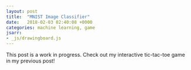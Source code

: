```yaml
---
layout: post
title:  "MNIST Image Classifier"
date:   2018-02-03 02:40:08 +0000
categories: machine learning, game
jsarr:
- _js/drawingboard.js
---
```


<html>
<body class = 'post2'>
    <p>This post is a work in progress. Check out my interactive tic-tac-toe game in my previous post!</p>
    <div class = 'post2 board'>
        <div class='cell' data-indx = "0" ></div>
        <div class='cell' data-indx = "1" ></div>
        <div class='cell' data-indx = "2" ></div>
        <div class='cell' data-indx = "3" ></div>
        <div class='cell' data-indx = "4" ></div>
        <div class='cell' data-indx = "5" ></div>
        <div class='cell' data-indx = "6" ></div>
        <div class='cell' data-indx = "7" ></div>
        <div class='cell' data-indx = "8" ></div>
        <div class='cell' data-indx = "9" ></div>
        <div class='cell' data-indx = "10" ></div>
        <div class='cell' data-indx = "11" ></div>
        <div class='cell' data-indx = "12" ></div>
        <div class='cell' data-indx = "13" ></div>
        <div class='cell' data-indx = "14" ></div>
        <div class='cell' data-indx = "15" ></div>
        <div class='cell' data-indx = "16" ></div>
        <div class='cell' data-indx = "17" ></div>
        <div class='cell' data-indx = "18" ></div>
        <div class='cell' data-indx = "19" ></div>
        <div class='cell' data-indx = "20" ></div>
        <div class='cell' data-indx = "21" ></div>
        <div class='cell' data-indx = "22" ></div>
        <div class='cell' data-indx = "23" ></div>
        <div class='cell' data-indx = "24" ></div>
        <div class='cell' data-indx = "25" ></div>
        <div class='cell' data-indx = "26" ></div>
        <div class='cell' data-indx = "27" ></div>
        <div class='cell' data-indx = "28" ></div>
        <div class='cell' data-indx = "29" ></div>
        <div class='cell' data-indx = "30" ></div>
        <div class='cell' data-indx = "31" ></div>
        <div class='cell' data-indx = "32" ></div>
        <div class='cell' data-indx = "33" ></div>
        <div class='cell' data-indx = "34" ></div>
        <div class='cell' data-indx = "35" ></div>
        <div class='cell' data-indx = "36" ></div>
        <div class='cell' data-indx = "37" ></div>
        <div class='cell' data-indx = "38" ></div>
        <div class='cell' data-indx = "39" ></div>
        <div class='cell' data-indx = "40" ></div>
        <div class='cell' data-indx = "41" ></div>
        <div class='cell' data-indx = "42" ></div>
        <div class='cell' data-indx = "43" ></div>
        <div class='cell' data-indx = "44" ></div>
        <div class='cell' data-indx = "45" ></div>
        <div class='cell' data-indx = "46" ></div>
        <div class='cell' data-indx = "47" ></div>
        <div class='cell' data-indx = "48" ></div>
        <div class='cell' data-indx = "49" ></div>
        <div class='cell' data-indx = "50" ></div>
        <div class='cell' data-indx = "51" ></div>
        <div class='cell' data-indx = "52" ></div>
        <div class='cell' data-indx = "53" ></div>
        <div class='cell' data-indx = "54" ></div>
        <div class='cell' data-indx = "55" ></div>
        <div class='cell' data-indx = "56" ></div>
        <div class='cell' data-indx = "57" ></div>
        <div class='cell' data-indx = "58" ></div>
        <div class='cell' data-indx = "59" ></div>
        <div class='cell' data-indx = "60" ></div>
        <div class='cell' data-indx = "61" ></div>
        <div class='cell' data-indx = "62" ></div>
        <div class='cell' data-indx = "63" ></div>
        <div class='cell' data-indx = "64" ></div>
        <div class='cell' data-indx = "65" ></div>
        <div class='cell' data-indx = "66" ></div>
        <div class='cell' data-indx = "67" ></div>
        <div class='cell' data-indx = "68" ></div>
        <div class='cell' data-indx = "69" ></div>
        <div class='cell' data-indx = "70" ></div>
        <div class='cell' data-indx = "71" ></div>
        <div class='cell' data-indx = "72" ></div>
        <div class='cell' data-indx = "73" ></div>
        <div class='cell' data-indx = "74" ></div>
        <div class='cell' data-indx = "75" ></div>
        <div class='cell' data-indx = "76" ></div>
        <div class='cell' data-indx = "77" ></div>
        <div class='cell' data-indx = "78" ></div>
        <div class='cell' data-indx = "79" ></div>
        <div class='cell' data-indx = "80" ></div>
        <div class='cell' data-indx = "81" ></div>
        <div class='cell' data-indx = "82" ></div>
        <div class='cell' data-indx = "83" ></div>
        <div class='cell' data-indx = "84" ></div>
        <div class='cell' data-indx = "85" ></div>
        <div class='cell' data-indx = "86" ></div>
        <div class='cell' data-indx = "87" ></div>
        <div class='cell' data-indx = "88" ></div>
        <div class='cell' data-indx = "89" ></div>
        <div class='cell' data-indx = "90" ></div>
        <div class='cell' data-indx = "91" ></div>
        <div class='cell' data-indx = "92" ></div>
        <div class='cell' data-indx = "93" ></div>
        <div class='cell' data-indx = "94" ></div>
        <div class='cell' data-indx = "95" ></div>
        <div class='cell' data-indx = "96" ></div>
        <div class='cell' data-indx = "97" ></div>
        <div class='cell' data-indx = "98" ></div>
        <div class='cell' data-indx = "99" ></div>
        <div class='cell' data-indx = "100" ></div>
        <div class='cell' data-indx = "101" ></div>
        <div class='cell' data-indx = "102" ></div>
        <div class='cell' data-indx = "103" ></div>
        <div class='cell' data-indx = "104" ></div>
        <div class='cell' data-indx = "105" ></div>
        <div class='cell' data-indx = "106" ></div>
        <div class='cell' data-indx = "107" ></div>
        <div class='cell' data-indx = "108" ></div>
        <div class='cell' data-indx = "109" ></div>
        <div class='cell' data-indx = "110" ></div>
        <div class='cell' data-indx = "111" ></div>
        <div class='cell' data-indx = "112" ></div>
        <div class='cell' data-indx = "113" ></div>
        <div class='cell' data-indx = "114" ></div>
        <div class='cell' data-indx = "115" ></div>
        <div class='cell' data-indx = "116" ></div>
        <div class='cell' data-indx = "117" ></div>
        <div class='cell' data-indx = "118" ></div>
        <div class='cell' data-indx = "119" ></div>
        <div class='cell' data-indx = "120" ></div>
        <div class='cell' data-indx = "121" ></div>
        <div class='cell' data-indx = "122" ></div>
        <div class='cell' data-indx = "123" ></div>
        <div class='cell' data-indx = "124" ></div>
        <div class='cell' data-indx = "125" ></div>
        <div class='cell' data-indx = "126" ></div>
        <div class='cell' data-indx = "127" ></div>
        <div class='cell' data-indx = "128" ></div>
        <div class='cell' data-indx = "129" ></div>
        <div class='cell' data-indx = "130" ></div>
        <div class='cell' data-indx = "131" ></div>
        <div class='cell' data-indx = "132" ></div>
        <div class='cell' data-indx = "133" ></div>
        <div class='cell' data-indx = "134" ></div>
        <div class='cell' data-indx = "135" ></div>
        <div class='cell' data-indx = "136" ></div>
        <div class='cell' data-indx = "137" ></div>
        <div class='cell' data-indx = "138" ></div>
        <div class='cell' data-indx = "139" ></div>
        <div class='cell' data-indx = "140" ></div>
        <div class='cell' data-indx = "141" ></div>
        <div class='cell' data-indx = "142" ></div>
        <div class='cell' data-indx = "143" ></div>
        <div class='cell' data-indx = "144" ></div>
        <div class='cell' data-indx = "145" ></div>
        <div class='cell' data-indx = "146" ></div>
        <div class='cell' data-indx = "147" ></div>
        <div class='cell' data-indx = "148" ></div>
        <div class='cell' data-indx = "149" ></div>
        <div class='cell' data-indx = "150" ></div>
        <div class='cell' data-indx = "151" ></div>
        <div class='cell' data-indx = "152" ></div>
        <div class='cell' data-indx = "153" ></div>
        <div class='cell' data-indx = "154" ></div>
        <div class='cell' data-indx = "155" ></div>
        <div class='cell' data-indx = "156" ></div>
        <div class='cell' data-indx = "157" ></div>
        <div class='cell' data-indx = "158" ></div>
        <div class='cell' data-indx = "159" ></div>
        <div class='cell' data-indx = "160" ></div>
        <div class='cell' data-indx = "161" ></div>
        <div class='cell' data-indx = "162" ></div>
        <div class='cell' data-indx = "163" ></div>
        <div class='cell' data-indx = "164" ></div>
        <div class='cell' data-indx = "165" ></div>
        <div class='cell' data-indx = "166" ></div>
        <div class='cell' data-indx = "167" ></div>
        <div class='cell' data-indx = "168" ></div>
        <div class='cell' data-indx = "169" ></div>
        <div class='cell' data-indx = "170" ></div>
        <div class='cell' data-indx = "171" ></div>
        <div class='cell' data-indx = "172" ></div>
        <div class='cell' data-indx = "173" ></div>
        <div class='cell' data-indx = "174" ></div>
        <div class='cell' data-indx = "175" ></div>
        <div class='cell' data-indx = "176" ></div>
        <div class='cell' data-indx = "177" ></div>
        <div class='cell' data-indx = "178" ></div>
        <div class='cell' data-indx = "179" ></div>
        <div class='cell' data-indx = "180" ></div>
        <div class='cell' data-indx = "181" ></div>
        <div class='cell' data-indx = "182" ></div>
        <div class='cell' data-indx = "183" ></div>
        <div class='cell' data-indx = "184" ></div>
        <div class='cell' data-indx = "185" ></div>
        <div class='cell' data-indx = "186" ></div>
        <div class='cell' data-indx = "187" ></div>
        <div class='cell' data-indx = "188" ></div>
        <div class='cell' data-indx = "189" ></div>
        <div class='cell' data-indx = "190" ></div>
        <div class='cell' data-indx = "191" ></div>
        <div class='cell' data-indx = "192" ></div>
        <div class='cell' data-indx = "193" ></div>
        <div class='cell' data-indx = "194" ></div>
        <div class='cell' data-indx = "195" ></div>
        <div class='cell' data-indx = "196" ></div>
        <div class='cell' data-indx = "197" ></div>
        <div class='cell' data-indx = "198" ></div>
        <div class='cell' data-indx = "199" ></div>
        <div class='cell' data-indx = "200" ></div>
        <div class='cell' data-indx = "201" ></div>
        <div class='cell' data-indx = "202" ></div>
        <div class='cell' data-indx = "203" ></div>
        <div class='cell' data-indx = "204" ></div>
        <div class='cell' data-indx = "205" ></div>
        <div class='cell' data-indx = "206" ></div>
        <div class='cell' data-indx = "207" ></div>
        <div class='cell' data-indx = "208" ></div>
        <div class='cell' data-indx = "209" ></div>
        <div class='cell' data-indx = "210" ></div>
        <div class='cell' data-indx = "211" ></div>
        <div class='cell' data-indx = "212" ></div>
        <div class='cell' data-indx = "213" ></div>
        <div class='cell' data-indx = "214" ></div>
        <div class='cell' data-indx = "215" ></div>
        <div class='cell' data-indx = "216" ></div>
        <div class='cell' data-indx = "217" ></div>
        <div class='cell' data-indx = "218" ></div>
        <div class='cell' data-indx = "219" ></div>
        <div class='cell' data-indx = "220" ></div>
        <div class='cell' data-indx = "221" ></div>
        <div class='cell' data-indx = "222" ></div>
        <div class='cell' data-indx = "223" ></div>
        <div class='cell' data-indx = "224" ></div>
        <div class='cell' data-indx = "225" ></div>
        <div class='cell' data-indx = "226" ></div>
        <div class='cell' data-indx = "227" ></div>
        <div class='cell' data-indx = "228" ></div>
        <div class='cell' data-indx = "229" ></div>
        <div class='cell' data-indx = "230" ></div>
        <div class='cell' data-indx = "231" ></div>
        <div class='cell' data-indx = "232" ></div>
        <div class='cell' data-indx = "233" ></div>
        <div class='cell' data-indx = "234" ></div>
        <div class='cell' data-indx = "235" ></div>
        <div class='cell' data-indx = "236" ></div>
        <div class='cell' data-indx = "237" ></div>
        <div class='cell' data-indx = "238" ></div>
        <div class='cell' data-indx = "239" ></div>
        <div class='cell' data-indx = "240" ></div>
        <div class='cell' data-indx = "241" ></div>
        <div class='cell' data-indx = "242" ></div>
        <div class='cell' data-indx = "243" ></div>
        <div class='cell' data-indx = "244" ></div>
        <div class='cell' data-indx = "245" ></div>
        <div class='cell' data-indx = "246" ></div>
        <div class='cell' data-indx = "247" ></div>
        <div class='cell' data-indx = "248" ></div>
        <div class='cell' data-indx = "249" ></div>
        <div class='cell' data-indx = "250" ></div>
        <div class='cell' data-indx = "251" ></div>
        <div class='cell' data-indx = "252" ></div>
        <div class='cell' data-indx = "253" ></div>
        <div class='cell' data-indx = "254" ></div>
        <div class='cell' data-indx = "255" ></div>
        <div class='cell' data-indx = "256" ></div>
        <div class='cell' data-indx = "257" ></div>
        <div class='cell' data-indx = "258" ></div>
        <div class='cell' data-indx = "259" ></div>
        <div class='cell' data-indx = "260" ></div>
        <div class='cell' data-indx = "261" ></div>
        <div class='cell' data-indx = "262" ></div>
        <div class='cell' data-indx = "263" ></div>
        <div class='cell' data-indx = "264" ></div>
        <div class='cell' data-indx = "265" ></div>
        <div class='cell' data-indx = "266" ></div>
        <div class='cell' data-indx = "267" ></div>
        <div class='cell' data-indx = "268" ></div>
        <div class='cell' data-indx = "269" ></div>
        <div class='cell' data-indx = "270" ></div>
        <div class='cell' data-indx = "271" ></div>
        <div class='cell' data-indx = "272" ></div>
        <div class='cell' data-indx = "273" ></div>
        <div class='cell' data-indx = "274" ></div>
        <div class='cell' data-indx = "275" ></div>
        <div class='cell' data-indx = "276" ></div>
        <div class='cell' data-indx = "277" ></div>
        <div class='cell' data-indx = "278" ></div>
        <div class='cell' data-indx = "279" ></div>
        <div class='cell' data-indx = "280" ></div>
        <div class='cell' data-indx = "281" ></div>
        <div class='cell' data-indx = "282" ></div>
        <div class='cell' data-indx = "283" ></div>
        <div class='cell' data-indx = "284" ></div>
        <div class='cell' data-indx = "285" ></div>
        <div class='cell' data-indx = "286" ></div>
        <div class='cell' data-indx = "287" ></div>
        <div class='cell' data-indx = "288" ></div>
        <div class='cell' data-indx = "289" ></div>
        <div class='cell' data-indx = "290" ></div>
        <div class='cell' data-indx = "291" ></div>
        <div class='cell' data-indx = "292" ></div>
        <div class='cell' data-indx = "293" ></div>
        <div class='cell' data-indx = "294" ></div>
        <div class='cell' data-indx = "295" ></div>
        <div class='cell' data-indx = "296" ></div>
        <div class='cell' data-indx = "297" ></div>
        <div class='cell' data-indx = "298" ></div>
        <div class='cell' data-indx = "299" ></div>
        <div class='cell' data-indx = "300" ></div>
        <div class='cell' data-indx = "301" ></div>
        <div class='cell' data-indx = "302" ></div>
        <div class='cell' data-indx = "303" ></div>
        <div class='cell' data-indx = "304" ></div>
        <div class='cell' data-indx = "305" ></div>
        <div class='cell' data-indx = "306" ></div>
        <div class='cell' data-indx = "307" ></div>
        <div class='cell' data-indx = "308" ></div>
        <div class='cell' data-indx = "309" ></div>
        <div class='cell' data-indx = "310" ></div>
        <div class='cell' data-indx = "311" ></div>
        <div class='cell' data-indx = "312" ></div>
        <div class='cell' data-indx = "313" ></div>
        <div class='cell' data-indx = "314" ></div>
        <div class='cell' data-indx = "315" ></div>
        <div class='cell' data-indx = "316" ></div>
        <div class='cell' data-indx = "317" ></div>
        <div class='cell' data-indx = "318" ></div>
        <div class='cell' data-indx = "319" ></div>
        <div class='cell' data-indx = "320" ></div>
        <div class='cell' data-indx = "321" ></div>
        <div class='cell' data-indx = "322" ></div>
        <div class='cell' data-indx = "323" ></div>
        <div class='cell' data-indx = "324" ></div>
        <div class='cell' data-indx = "325" ></div>
        <div class='cell' data-indx = "326" ></div>
        <div class='cell' data-indx = "327" ></div>
        <div class='cell' data-indx = "328" ></div>
        <div class='cell' data-indx = "329" ></div>
        <div class='cell' data-indx = "330" ></div>
        <div class='cell' data-indx = "331" ></div>
        <div class='cell' data-indx = "332" ></div>
        <div class='cell' data-indx = "333" ></div>
        <div class='cell' data-indx = "334" ></div>
        <div class='cell' data-indx = "335" ></div>
        <div class='cell' data-indx = "336" ></div>
        <div class='cell' data-indx = "337" ></div>
        <div class='cell' data-indx = "338" ></div>
        <div class='cell' data-indx = "339" ></div>
        <div class='cell' data-indx = "340" ></div>
        <div class='cell' data-indx = "341" ></div>
        <div class='cell' data-indx = "342" ></div>
        <div class='cell' data-indx = "343" ></div>
        <div class='cell' data-indx = "344" ></div>
        <div class='cell' data-indx = "345" ></div>
        <div class='cell' data-indx = "346" ></div>
        <div class='cell' data-indx = "347" ></div>
        <div class='cell' data-indx = "348" ></div>
        <div class='cell' data-indx = "349" ></div>
        <div class='cell' data-indx = "350" ></div>
        <div class='cell' data-indx = "351" ></div>
        <div class='cell' data-indx = "352" ></div>
        <div class='cell' data-indx = "353" ></div>
        <div class='cell' data-indx = "354" ></div>
        <div class='cell' data-indx = "355" ></div>
        <div class='cell' data-indx = "356" ></div>
        <div class='cell' data-indx = "357" ></div>
        <div class='cell' data-indx = "358" ></div>
        <div class='cell' data-indx = "359" ></div>
        <div class='cell' data-indx = "360" ></div>
        <div class='cell' data-indx = "361" ></div>
        <div class='cell' data-indx = "362" ></div>
        <div class='cell' data-indx = "363" ></div>
        <div class='cell' data-indx = "364" ></div>
        <div class='cell' data-indx = "365" ></div>
        <div class='cell' data-indx = "366" ></div>
        <div class='cell' data-indx = "367" ></div>
        <div class='cell' data-indx = "368" ></div>
        <div class='cell' data-indx = "369" ></div>
        <div class='cell' data-indx = "370" ></div>
        <div class='cell' data-indx = "371" ></div>
        <div class='cell' data-indx = "372" ></div>
        <div class='cell' data-indx = "373" ></div>
        <div class='cell' data-indx = "374" ></div>
        <div class='cell' data-indx = "375" ></div>
        <div class='cell' data-indx = "376" ></div>
        <div class='cell' data-indx = "377" ></div>
        <div class='cell' data-indx = "378" ></div>
        <div class='cell' data-indx = "379" ></div>
        <div class='cell' data-indx = "380" ></div>
        <div class='cell' data-indx = "381" ></div>
        <div class='cell' data-indx = "382" ></div>
        <div class='cell' data-indx = "383" ></div>
        <div class='cell' data-indx = "384" ></div>
        <div class='cell' data-indx = "385" ></div>
        <div class='cell' data-indx = "386" ></div>
        <div class='cell' data-indx = "387" ></div>
        <div class='cell' data-indx = "388" ></div>
        <div class='cell' data-indx = "389" ></div>
        <div class='cell' data-indx = "390" ></div>
        <div class='cell' data-indx = "391" ></div>
        <div class='cell' data-indx = "392" ></div>
        <div class='cell' data-indx = "393" ></div>
        <div class='cell' data-indx = "394" ></div>
        <div class='cell' data-indx = "395" ></div>
        <div class='cell' data-indx = "396" ></div>
        <div class='cell' data-indx = "397" ></div>
        <div class='cell' data-indx = "398" ></div>
        <div class='cell' data-indx = "399" ></div>
        <div class='cell' data-indx = "400" ></div>
        <div class='cell' data-indx = "401" ></div>
        <div class='cell' data-indx = "402" ></div>
        <div class='cell' data-indx = "403" ></div>
        <div class='cell' data-indx = "404" ></div>
        <div class='cell' data-indx = "405" ></div>
        <div class='cell' data-indx = "406" ></div>
        <div class='cell' data-indx = "407" ></div>
        <div class='cell' data-indx = "408" ></div>
        <div class='cell' data-indx = "409" ></div>
        <div class='cell' data-indx = "410" ></div>
        <div class='cell' data-indx = "411" ></div>
        <div class='cell' data-indx = "412" ></div>
        <div class='cell' data-indx = "413" ></div>
        <div class='cell' data-indx = "414" ></div>
        <div class='cell' data-indx = "415" ></div>
        <div class='cell' data-indx = "416" ></div>
        <div class='cell' data-indx = "417" ></div>
        <div class='cell' data-indx = "418" ></div>
        <div class='cell' data-indx = "419" ></div>
        <div class='cell' data-indx = "420" ></div>
        <div class='cell' data-indx = "421" ></div>
        <div class='cell' data-indx = "422" ></div>
        <div class='cell' data-indx = "423" ></div>
        <div class='cell' data-indx = "424" ></div>
        <div class='cell' data-indx = "425" ></div>
        <div class='cell' data-indx = "426" ></div>
        <div class='cell' data-indx = "427" ></div>
        <div class='cell' data-indx = "428" ></div>
        <div class='cell' data-indx = "429" ></div>
        <div class='cell' data-indx = "430" ></div>
        <div class='cell' data-indx = "431" ></div>
        <div class='cell' data-indx = "432" ></div>
        <div class='cell' data-indx = "433" ></div>
        <div class='cell' data-indx = "434" ></div>
        <div class='cell' data-indx = "435" ></div>
        <div class='cell' data-indx = "436" ></div>
        <div class='cell' data-indx = "437" ></div>
        <div class='cell' data-indx = "438" ></div>
        <div class='cell' data-indx = "439" ></div>
        <div class='cell' data-indx = "440" ></div>
        <div class='cell' data-indx = "441" ></div>
        <div class='cell' data-indx = "442" ></div>
        <div class='cell' data-indx = "443" ></div>
        <div class='cell' data-indx = "444" ></div>
        <div class='cell' data-indx = "445" ></div>
        <div class='cell' data-indx = "446" ></div>
        <div class='cell' data-indx = "447" ></div>
        <div class='cell' data-indx = "448" ></div>
        <div class='cell' data-indx = "449" ></div>
        <div class='cell' data-indx = "450" ></div>
        <div class='cell' data-indx = "451" ></div>
        <div class='cell' data-indx = "452" ></div>
        <div class='cell' data-indx = "453" ></div>
        <div class='cell' data-indx = "454" ></div>
        <div class='cell' data-indx = "455" ></div>
        <div class='cell' data-indx = "456" ></div>
        <div class='cell' data-indx = "457" ></div>
        <div class='cell' data-indx = "458" ></div>
        <div class='cell' data-indx = "459" ></div>
        <div class='cell' data-indx = "460" ></div>
        <div class='cell' data-indx = "461" ></div>
        <div class='cell' data-indx = "462" ></div>
        <div class='cell' data-indx = "463" ></div>
        <div class='cell' data-indx = "464" ></div>
        <div class='cell' data-indx = "465" ></div>
        <div class='cell' data-indx = "466" ></div>
        <div class='cell' data-indx = "467" ></div>
        <div class='cell' data-indx = "468" ></div>
        <div class='cell' data-indx = "469" ></div>
        <div class='cell' data-indx = "470" ></div>
        <div class='cell' data-indx = "471" ></div>
        <div class='cell' data-indx = "472" ></div>
        <div class='cell' data-indx = "473" ></div>
        <div class='cell' data-indx = "474" ></div>
        <div class='cell' data-indx = "475" ></div>
        <div class='cell' data-indx = "476" ></div>
        <div class='cell' data-indx = "477" ></div>
        <div class='cell' data-indx = "478" ></div>
        <div class='cell' data-indx = "479" ></div>
        <div class='cell' data-indx = "480" ></div>
        <div class='cell' data-indx = "481" ></div>
        <div class='cell' data-indx = "482" ></div>
        <div class='cell' data-indx = "483" ></div>
        <div class='cell' data-indx = "484" ></div>
        <div class='cell' data-indx = "485" ></div>
        <div class='cell' data-indx = "486" ></div>
        <div class='cell' data-indx = "487" ></div>
        <div class='cell' data-indx = "488" ></div>
        <div class='cell' data-indx = "489" ></div>
        <div class='cell' data-indx = "490" ></div>
        <div class='cell' data-indx = "491" ></div>
        <div class='cell' data-indx = "492" ></div>
        <div class='cell' data-indx = "493" ></div>
        <div class='cell' data-indx = "494" ></div>
        <div class='cell' data-indx = "495" ></div>
        <div class='cell' data-indx = "496" ></div>
        <div class='cell' data-indx = "497" ></div>
        <div class='cell' data-indx = "498" ></div>
        <div class='cell' data-indx = "499" ></div>
        <div class='cell' data-indx = "500" ></div>
        <div class='cell' data-indx = "501" ></div>
        <div class='cell' data-indx = "502" ></div>
        <div class='cell' data-indx = "503" ></div>
        <div class='cell' data-indx = "504" ></div>
        <div class='cell' data-indx = "505" ></div>
        <div class='cell' data-indx = "506" ></div>
        <div class='cell' data-indx = "507" ></div>
        <div class='cell' data-indx = "508" ></div>
        <div class='cell' data-indx = "509" ></div>
        <div class='cell' data-indx = "510" ></div>
        <div class='cell' data-indx = "511" ></div>
        <div class='cell' data-indx = "512" ></div>
        <div class='cell' data-indx = "513" ></div>
        <div class='cell' data-indx = "514" ></div>
        <div class='cell' data-indx = "515" ></div>
        <div class='cell' data-indx = "516" ></div>
        <div class='cell' data-indx = "517" ></div>
        <div class='cell' data-indx = "518" ></div>
        <div class='cell' data-indx = "519" ></div>
        <div class='cell' data-indx = "520" ></div>
        <div class='cell' data-indx = "521" ></div>
        <div class='cell' data-indx = "522" ></div>
        <div class='cell' data-indx = "523" ></div>
        <div class='cell' data-indx = "524" ></div>
        <div class='cell' data-indx = "525" ></div>
        <div class='cell' data-indx = "526" ></div>
        <div class='cell' data-indx = "527" ></div>
        <div class='cell' data-indx = "528" ></div>
        <div class='cell' data-indx = "529" ></div>
        <div class='cell' data-indx = "530" ></div>
        <div class='cell' data-indx = "531" ></div>
        <div class='cell' data-indx = "532" ></div>
        <div class='cell' data-indx = "533" ></div>
        <div class='cell' data-indx = "534" ></div>
        <div class='cell' data-indx = "535" ></div>
        <div class='cell' data-indx = "536" ></div>
        <div class='cell' data-indx = "537" ></div>
        <div class='cell' data-indx = "538" ></div>
        <div class='cell' data-indx = "539" ></div>
        <div class='cell' data-indx = "540" ></div>
        <div class='cell' data-indx = "541" ></div>
        <div class='cell' data-indx = "542" ></div>
        <div class='cell' data-indx = "543" ></div>
        <div class='cell' data-indx = "544" ></div>
        <div class='cell' data-indx = "545" ></div>
        <div class='cell' data-indx = "546" ></div>
        <div class='cell' data-indx = "547" ></div>
        <div class='cell' data-indx = "548" ></div>
        <div class='cell' data-indx = "549" ></div>
        <div class='cell' data-indx = "550" ></div>
        <div class='cell' data-indx = "551" ></div>
        <div class='cell' data-indx = "552" ></div>
        <div class='cell' data-indx = "553" ></div>
        <div class='cell' data-indx = "554" ></div>
        <div class='cell' data-indx = "555" ></div>
        <div class='cell' data-indx = "556" ></div>
        <div class='cell' data-indx = "557" ></div>
        <div class='cell' data-indx = "558" ></div>
        <div class='cell' data-indx = "559" ></div>
        <div class='cell' data-indx = "560" ></div>
        <div class='cell' data-indx = "561" ></div>
        <div class='cell' data-indx = "562" ></div>
        <div class='cell' data-indx = "563" ></div>
        <div class='cell' data-indx = "564" ></div>
        <div class='cell' data-indx = "565" ></div>
        <div class='cell' data-indx = "566" ></div>
        <div class='cell' data-indx = "567" ></div>
        <div class='cell' data-indx = "568" ></div>
        <div class='cell' data-indx = "569" ></div>
        <div class='cell' data-indx = "570" ></div>
        <div class='cell' data-indx = "571" ></div>
        <div class='cell' data-indx = "572" ></div>
        <div class='cell' data-indx = "573" ></div>
        <div class='cell' data-indx = "574" ></div>
        <div class='cell' data-indx = "575" ></div>
        <div class='cell' data-indx = "576" ></div>
        <div class='cell' data-indx = "577" ></div>
        <div class='cell' data-indx = "578" ></div>
        <div class='cell' data-indx = "579" ></div>
        <div class='cell' data-indx = "580" ></div>
        <div class='cell' data-indx = "581" ></div>
        <div class='cell' data-indx = "582" ></div>
        <div class='cell' data-indx = "583" ></div>
        <div class='cell' data-indx = "584" ></div>
        <div class='cell' data-indx = "585" ></div>
        <div class='cell' data-indx = "586" ></div>
        <div class='cell' data-indx = "587" ></div>
        <div class='cell' data-indx = "588" ></div>
        <div class='cell' data-indx = "589" ></div>
        <div class='cell' data-indx = "590" ></div>
        <div class='cell' data-indx = "591" ></div>
        <div class='cell' data-indx = "592" ></div>
        <div class='cell' data-indx = "593" ></div>
        <div class='cell' data-indx = "594" ></div>
        <div class='cell' data-indx = "595" ></div>
        <div class='cell' data-indx = "596" ></div>
        <div class='cell' data-indx = "597" ></div>
        <div class='cell' data-indx = "598" ></div>
        <div class='cell' data-indx = "599" ></div>
        <div class='cell' data-indx = "600" ></div>
        <div class='cell' data-indx = "601" ></div>
        <div class='cell' data-indx = "602" ></div>
        <div class='cell' data-indx = "603" ></div>
        <div class='cell' data-indx = "604" ></div>
        <div class='cell' data-indx = "605" ></div>
        <div class='cell' data-indx = "606" ></div>
        <div class='cell' data-indx = "607" ></div>
        <div class='cell' data-indx = "608" ></div>
        <div class='cell' data-indx = "609" ></div>
        <div class='cell' data-indx = "610" ></div>
        <div class='cell' data-indx = "611" ></div>
        <div class='cell' data-indx = "612" ></div>
        <div class='cell' data-indx = "613" ></div>
        <div class='cell' data-indx = "614" ></div>
        <div class='cell' data-indx = "615" ></div>
        <div class='cell' data-indx = "616" ></div>
        <div class='cell' data-indx = "617" ></div>
        <div class='cell' data-indx = "618" ></div>
        <div class='cell' data-indx = "619" ></div>
        <div class='cell' data-indx = "620" ></div>
        <div class='cell' data-indx = "621" ></div>
        <div class='cell' data-indx = "622" ></div>
        <div class='cell' data-indx = "623" ></div>
        <div class='cell' data-indx = "624" ></div>
        <div class='cell' data-indx = "625" ></div>
        <div class='cell' data-indx = "626" ></div>
        <div class='cell' data-indx = "627" ></div>
        <div class='cell' data-indx = "628" ></div>
        <div class='cell' data-indx = "629" ></div>
        <div class='cell' data-indx = "630" ></div>
        <div class='cell' data-indx = "631" ></div>
        <div class='cell' data-indx = "632" ></div>
        <div class='cell' data-indx = "633" ></div>
        <div class='cell' data-indx = "634" ></div>
        <div class='cell' data-indx = "635" ></div>
        <div class='cell' data-indx = "636" ></div>
        <div class='cell' data-indx = "637" ></div>
        <div class='cell' data-indx = "638" ></div>
        <div class='cell' data-indx = "639" ></div>
        <div class='cell' data-indx = "640" ></div>
        <div class='cell' data-indx = "641" ></div>
        <div class='cell' data-indx = "642" ></div>
        <div class='cell' data-indx = "643" ></div>
        <div class='cell' data-indx = "644" ></div>
        <div class='cell' data-indx = "645" ></div>
        <div class='cell' data-indx = "646" ></div>
        <div class='cell' data-indx = "647" ></div>
        <div class='cell' data-indx = "648" ></div>
        <div class='cell' data-indx = "649" ></div>
        <div class='cell' data-indx = "650" ></div>
        <div class='cell' data-indx = "651" ></div>
        <div class='cell' data-indx = "652" ></div>
        <div class='cell' data-indx = "653" ></div>
        <div class='cell' data-indx = "654" ></div>
        <div class='cell' data-indx = "655" ></div>
        <div class='cell' data-indx = "656" ></div>
        <div class='cell' data-indx = "657" ></div>
        <div class='cell' data-indx = "658" ></div>
        <div class='cell' data-indx = "659" ></div>
        <div class='cell' data-indx = "660" ></div>
        <div class='cell' data-indx = "661" ></div>
        <div class='cell' data-indx = "662" ></div>
        <div class='cell' data-indx = "663" ></div>
        <div class='cell' data-indx = "664" ></div>
        <div class='cell' data-indx = "665" ></div>
        <div class='cell' data-indx = "666" ></div>
        <div class='cell' data-indx = "667" ></div>
        <div class='cell' data-indx = "668" ></div>
        <div class='cell' data-indx = "669" ></div>
        <div class='cell' data-indx = "670" ></div>
        <div class='cell' data-indx = "671" ></div>
        <div class='cell' data-indx = "672" ></div>
        <div class='cell' data-indx = "673" ></div>
        <div class='cell' data-indx = "674" ></div>
        <div class='cell' data-indx = "675" ></div>
        <div class='cell' data-indx = "676" ></div>
        <div class='cell' data-indx = "677" ></div>
        <div class='cell' data-indx = "678" ></div>
        <div class='cell' data-indx = "679" ></div>
        <div class='cell' data-indx = "680" ></div>
        <div class='cell' data-indx = "681" ></div>
        <div class='cell' data-indx = "682" ></div>
        <div class='cell' data-indx = "683" ></div>
        <div class='cell' data-indx = "684" ></div>
        <div class='cell' data-indx = "685" ></div>
        <div class='cell' data-indx = "686" ></div>
        <div class='cell' data-indx = "687" ></div>
        <div class='cell' data-indx = "688" ></div>
        <div class='cell' data-indx = "689" ></div>
        <div class='cell' data-indx = "690" ></div>
        <div class='cell' data-indx = "691" ></div>
        <div class='cell' data-indx = "692" ></div>
        <div class='cell' data-indx = "693" ></div>
        <div class='cell' data-indx = "694" ></div>
        <div class='cell' data-indx = "695" ></div>
        <div class='cell' data-indx = "696" ></div>
        <div class='cell' data-indx = "697" ></div>
        <div class='cell' data-indx = "698" ></div>
        <div class='cell' data-indx = "699" ></div>
        <div class='cell' data-indx = "700" ></div>
        <div class='cell' data-indx = "701" ></div>
        <div class='cell' data-indx = "702" ></div>
        <div class='cell' data-indx = "703" ></div>
        <div class='cell' data-indx = "704" ></div>
        <div class='cell' data-indx = "705" ></div>
        <div class='cell' data-indx = "706" ></div>
        <div class='cell' data-indx = "707" ></div>
        <div class='cell' data-indx = "708" ></div>
        <div class='cell' data-indx = "709" ></div>
        <div class='cell' data-indx = "710" ></div>
        <div class='cell' data-indx = "711" ></div>
        <div class='cell' data-indx = "712" ></div>
        <div class='cell' data-indx = "713" ></div>
        <div class='cell' data-indx = "714" ></div>
        <div class='cell' data-indx = "715" ></div>
        <div class='cell' data-indx = "716" ></div>
        <div class='cell' data-indx = "717" ></div>
        <div class='cell' data-indx = "718" ></div>
        <div class='cell' data-indx = "719" ></div>
        <div class='cell' data-indx = "720" ></div>
        <div class='cell' data-indx = "721" ></div>
        <div class='cell' data-indx = "722" ></div>
        <div class='cell' data-indx = "723" ></div>
        <div class='cell' data-indx = "724" ></div>
        <div class='cell' data-indx = "725" ></div>
        <div class='cell' data-indx = "726" ></div>
        <div class='cell' data-indx = "727" ></div>
        <div class='cell' data-indx = "728" ></div>
        <div class='cell' data-indx = "729" ></div>
        <div class='cell' data-indx = "730" ></div>
        <div class='cell' data-indx = "731" ></div>
        <div class='cell' data-indx = "732" ></div>
        <div class='cell' data-indx = "733" ></div>
        <div class='cell' data-indx = "734" ></div>
        <div class='cell' data-indx = "735" ></div>
        <div class='cell' data-indx = "736" ></div>
        <div class='cell' data-indx = "737" ></div>
        <div class='cell' data-indx = "738" ></div>
        <div class='cell' data-indx = "739" ></div>
        <div class='cell' data-indx = "740" ></div>
        <div class='cell' data-indx = "741" ></div>
        <div class='cell' data-indx = "742" ></div>
        <div class='cell' data-indx = "743" ></div>
        <div class='cell' data-indx = "744" ></div>
        <div class='cell' data-indx = "745" ></div>
        <div class='cell' data-indx = "746" ></div>
        <div class='cell' data-indx = "747" ></div>
        <div class='cell' data-indx = "748" ></div>
        <div class='cell' data-indx = "749" ></div>
        <div class='cell' data-indx = "750" ></div>
        <div class='cell' data-indx = "751" ></div>
        <div class='cell' data-indx = "752" ></div>
        <div class='cell' data-indx = "753" ></div>
        <div class='cell' data-indx = "754" ></div>
        <div class='cell' data-indx = "755" ></div>
        <div class='cell' data-indx = "756" ></div>
        <div class='cell' data-indx = "757" ></div>
        <div class='cell' data-indx = "758" ></div>
        <div class='cell' data-indx = "759" ></div>
        <div class='cell' data-indx = "760" ></div>
        <div class='cell' data-indx = "761" ></div>
        <div class='cell' data-indx = "762" ></div>
        <div class='cell' data-indx = "763" ></div>
        <div class='cell' data-indx = "764" ></div>
        <div class='cell' data-indx = "765" ></div>
        <div class='cell' data-indx = "766" ></div>
        <div class='cell' data-indx = "767" ></div>
        <div class='cell' data-indx = "768" ></div>
        <div class='cell' data-indx = "769" ></div>
        <div class='cell' data-indx = "770" ></div>
        <div class='cell' data-indx = "771" ></div>
        <div class='cell' data-indx = "772" ></div>
        <div class='cell' data-indx = "773" ></div>
        <div class='cell' data-indx = "774" ></div>
        <div class='cell' data-indx = "775" ></div>
        <div class='cell' data-indx = "776" ></div>
        <div class='cell' data-indx = "777" ></div>
        <div class='cell' data-indx = "778" ></div>
        <div class='cell' data-indx = "779" ></div>
        <div class='cell' data-indx = "780" ></div>
        <div class='cell' data-indx = "781" ></div>
        <div class='cell' data-indx = "782" ></div>
        <div class='cell' data-indx = "783" ></div>
    </div>
</body>
</html>
